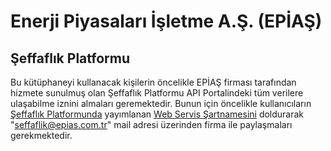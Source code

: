 # Enerji Piyasaları İşletme A.Ş. (EPİAŞ)
## Şeffaflık Platformu

Bu kütüphaneyi kullanacak kişilerin öncelikle EPİAŞ firması tarafından hizmete
sunulmuş olan Şeffaflık Platformu API Portalindeki tüm verilere ulaşabilme
iznini almaları geremektedir. Bunun için öncelikle kullanıcıların
[Şeffaflık Platformunda](https://seffaflik.epias.com.tr) yayımlanan
[Web Servis Şartnamesini](https://www.epias.com.tr/wp-content/uploads/2016/10/Web-Servis-%C5%9Eartnamesi-1.docx)
doldurarak "seffaflik@epias.com.tr" mail adresi üzerinden firma ile paylaşmaları gerekmektedir.
